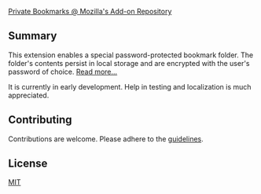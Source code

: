 [Private Bookmarks @ Mozilla's Add-on Repository](https://addons.mozilla.org/en-US/firefox/addon/webext-private-bookmarks/)

## Summary 

This extension enables a special password-protected bookmark folder. The folder's contents persist in local storage and are encrypted with the user's password of choice. [Read more...](sources/README.md)

It is currently in early development. Help in testing and localization is much appreciated.

## Contributing

Contributions are welcome. Please adhere to the [guidelines](CONTRIBUTING.md).

## License
[MIT](LICENSE.txt)
